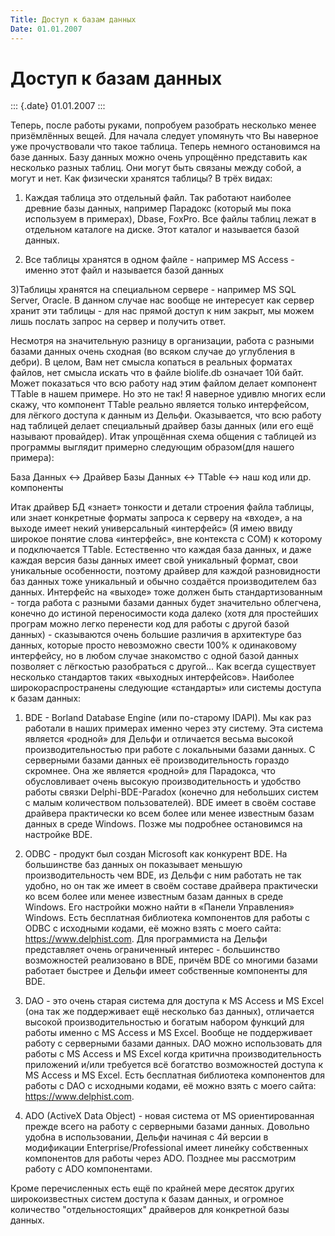 ```yaml
---
Title: Доступ к базам данных
Date: 01.01.2007
---
```



Доступ к базам данных
=====================

::: {.date}
01.01.2007
:::

Теперь, после работы руками, попробуем разобрать несколько менее
призёмлённых вещей. Для начала следует упомянуть что Вы наверное уже
прочуствовали что такое таблица. Теперь немного остановимся на базе
данных. Базу данных можно очень упрощённо представить как несколько
разных таблиц. Они могут быть связаны между собой, а могут и нет. Как
физически хранятся таблицы? В трёх видах:

1) Каждая таблица это отдельный файл. Так работают наиболее древние базы
данных, например Парадокс (который мы пока используем в примерах),
Dbase, FoxPro. Все файлы таблиц лежат в отдельном каталоге на диске.
Этот каталог и называется базой данных.

2) Все таблицы хранятся в одном файле - например MS Access - именно
этот файл и называется базой данных

3)Таблицы хранятся на специальном сервере - например MS SQL Server,
Oracle. В данном случае нас вообще не интересует как сервер хранит эти
таблицы - для нас прямой доступ к ним закрыт, мы можем лишь послать
запрос на сервер и получить ответ.

Несмотря на значительную разницу в организации, работа с разными базами
данных очень сходная (во всяком случае до углубления в дебри). В целом,
Вам нет смысла копаться в реальных форматах файлов, нет смысла искать
что в файле biolife.db означает 10й байт. Может показаться что всю
работу над этим файлом делает компонент TTable в нашем примере. Но это
не так! Я наверное удивлю многих если скажу, что компонент TTable
реально является только интерфейсом, для лёгкого доступа к данным из
Дельфи. Оказывается, что всю работу над таблицей делает специальный
драйвер базы данных (или его ещё называют провайдер). Итак упрощённая
схема общения с таблицей из программы выглядит примерно следующим
образом(для нашего примера):

База Данных \<-\> Драйвер Базы Данных \<-\> TTable \<-\> наш код или др.
компоненты

Итак драйвер БД «знает» тонкости и детали строения файла таблицы, или
знает конкретные форматы запроса к серверу на «входе», а на выходе имеет
некий универсальный «интерфейс» (Я имею ввиду широкое понятие слова
«интерфейс», вне контекста с COM) к которому и подключается TTable.
Естественно что каждая база данных, и даже каждая версия базы данных
имеет свой уникальный формат, свои уникальные особенности, поэтому
драйвер для каждой разновидности баз данных тоже уникальный и обычно
создаётся производителем баз данных. Интерфейс на «выходе» тоже должен
быть стандартизованным - тогда работа с разными базами данных будет
значительно облегчена, конечно до истиной переносимости кода далеко
(хотя для простейших програм можно легко перенести код для работы с
другой базой данных) - сказываются очень большие различия в архитектуре
баз данных, которые просто невозможно свести 100% к одинаковому
интерфейсу, но в любом случае знакомство с одной базой данных позволяет
с лёгкостью разобраться с другой... Как всегда существует несколько
стандартов таких «выходных интерфейсов». Наиболее широкораспространены
следующие «стандарты» или системы доступа к базам данных:

1) BDE - Borland Database Engine (или по-старому IDAPI). Мы как раз
работали в наших примерах именно через эту систему. Эта система является
«родной» для Дельфи и отличается весьма высокой производительностью при
работе с локальными базами данных. С серверными базами данных её
производительность гораздо скромнее. Она же является «родной» для
Парадокса, что обусловливает очень высокую производительность и удобство
работы связки Delphi-BDE-Paradox (конечно для небольших систем с малым
количеством пользователей). BDE имеет в своём составе драйвера
практически ко всем более или менее известным базам данных в среде
Windows. Позже мы подробнее остановимся на настройке BDE.

2) ODBC - продукт был создан Microsoft как конкурент BDE. На большинстве
баз данных он показывает меньшую производительность чем BDE, из Дельфи с
ним работать не так удобно, но он так же имеет в своём составе драйвера
практически ко всем более или менее известным базам данных в среде
Windows. Его настройки можно найти в «Панели Управления» Windows. Есть
бесплатная библиотека компонентов для работы с ODBC с исходными кодами,
её можно взять с моего сайта: <https://www.delphist.com>. Для
программиста на Дельфи представляет очень ограниченный интерес -
большинство возможностей реализовано в BDE, причём BDE со многими базами
работает быстрее и Дельфи имеет собственные компоненты для BDE.

3) DAO - это очень старая система для доступа к MS Access и MS Excel
(она так же поддерживает ещё несколько баз данных), отличается высокой
производительностью и богатым набором функций для работы именно с MS
Access и MS Excel. Вообще не поддерживает работу с серверными базами
данных. DAO можно использовать для работы с MS Access и MS Excel когда
критична производительность приложений и/или требуется всё богатство
возможностей доступа к MS Access и MS Excel. Есть бесплатная библиотека
компонентов для работы с DAO с исходными кодами, её можно взять с моего
сайта: <https://www.delphist.com>.

4) ADO (ActiveX Data Object) - новая система от MS ориентированная
прежде всего на работу с серверными базами данных. Довольно удобна в
использовании, Дельфи начиная с 4й версии в модификации
Enterprise/Professional имеет линейку собственных компонентов для работы
через ADO. Позднее мы рассмотрим работу с ADO компонентами.

Кроме перечисленных есть ещё по крайней мере десяток других
широкоизвестных систем доступа к базам данных, и огромное количество
"отдельностоящих" драйверов для конкретной базы данных.
